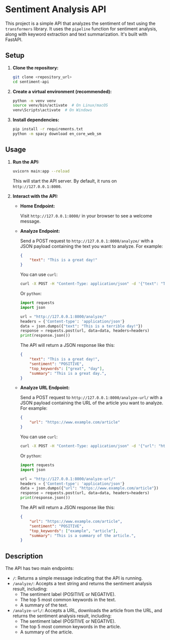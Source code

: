 # Sentiment Analysis API

This project is a simple API that analyzes the sentiment of text using the `transformers` library. It uses the `pipeline` function for sentiment analysis, along with keyword extraction and text summarization. It's built with FastAPI.

## Setup

1.  **Clone the repository:**

    ```bash
    git clone <repository_url>
    cd sentiment-api
    ```

2.  **Create a virtual environment (recommended):**

    ```bash
    python -m venv venv
    source venv/bin/activate  # On Linux/macOS
    venv\Scripts\activate  # On Windows
    ```

3.  **Install dependencies:**

    ```bash
    pip install -r requirements.txt
    python -m spacy download en_core_web_sm
    ```

## Usage

1.  **Run the API:**

    ```bash
    uvicorn main:app --reload
    ```

    This will start the API server. By default, it runs on `http://127.0.0.1:8000`.

2.  **Interact with the API:**

    *   **Home Endpoint:**

        Visit `http://127.0.0.1:8000/` in your browser to see a welcome message.

    *   **Analyze Endpoint:**

        Send a POST request to `http://127.0.0.1:8000/analyze/` with a JSON payload containing the text you want to analyze. For example:

        ```json
        {
            "text": "This is a great day!"
        }
        ```

        You can use `curl`:

        ```bash
        curl -X POST -H "Content-Type: application/json" -d '{"text": "This is a great day!"}' http://127.0.0.1:8000/analyze/
        ```

        Or `python`:

        ```python
        import requests
        import json

        url = "http://127.0.0.1:8000/analyze/"
        headers = {'Content-type': 'application/json'}
        data = json.dumps({"text": "This is a terrible day!"})
        response = requests.post(url, data=data, headers=headers)
        print(response.json())
        ```

        The API will return a JSON response like this:

        ```json
        {
            "text": "This is a great day!",
            "sentiment": "POSITIVE",
            "top_keywords": ["great", "day"],
            "summary": "This is a great day.",
        }
        ```
    *   **Analyze URL Endpoint:**

        Send a POST request to `http://127.0.0.1:8000/analyze-url/` with a JSON payload containing the URL of the article you want to analyze. For example:

        ```json
        {
            "url": "https://www.example.com/article"
        }
        ```

        You can use `curl`:

        ```bash
        curl -X POST -H "Content-Type: application/json" -d '{"url": "https://www.example.com/article"}' http://127.0.0.1:8000/analyze-url/
        ```

        Or `python`:

        ```python
        import requests
        import json

        url = "http://127.0.0.1:8000/analyze-url/"
        headers = {'Content-type': 'application/json'}
        data = json.dumps({"url": "https://www.example.com/article"})
        response = requests.post(url, data=data, headers=headers)
        print(response.json())
        ```

        The API will return a JSON response like this:

        ```json
        {
            "url": "https://www.example.com/article",
            "sentiment": "POSITIVE",
            "top_keywords": ["example", "article"],
            "summary": "This is a summary of the article.",
        }
        ```

## Description

The API has two main endpoints:

*   `/`: Returns a simple message indicating that the API is running.
*   `/analyze/`: Accepts a text string and returns the sentiment analysis result, including:
    *   The sentiment label (POSITIVE or NEGATIVE).
    *   The top 5 most common keywords in the text.
    *   A summary of the text.
*   `/analyze-url/`: Accepts a URL, downloads the article from the URL, and returns the sentiment analysis result, including:
    *   The sentiment label (POSITIVE or NEGATIVE).
    *   The top 5 most common keywords in the article.
    *   A summary of the article.
